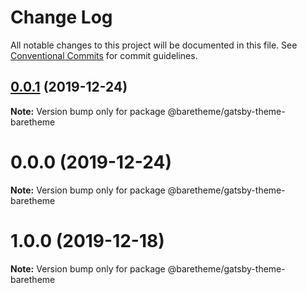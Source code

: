# Change Log

All notable changes to this project will be documented in this file.
See [Conventional Commits](https://conventionalcommits.org) for commit guidelines.

## [0.0.1](https://gitlab.com/baretheme/theme/compare/v0.0.0...v0.0.1) (2019-12-24)

**Note:** Version bump only for package @baretheme/gatsby-theme-baretheme





# 0.0.0 (2019-12-24)

**Note:** Version bump only for package @baretheme/gatsby-theme-baretheme





# 1.0.0 (2019-12-18)

**Note:** Version bump only for package @baretheme/gatsby-theme-baretheme

